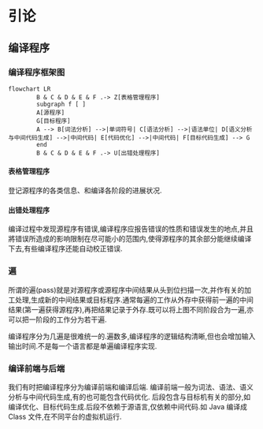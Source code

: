 # 引论

## 编译程序

### 编译程序框架图

```mermaid
flowchart LR
		B & C & D & E & F .-> Z[表格管理程序]
		subgraph f [ ]
		A[源程序] 
		G[目标程序]
		A --> B[词法分析] -->|单词符号| C[语法分析] -->|语法单位| D[语义分析与中间代码生成] -->|中间代码| E[代码优化] -->|中间代码| F[目标代码生成] --> G
		end
		B & C & D & E & F .-> U[出错处理程序]
```

#### 表格管理程序
登记源程序的各类信息、和编译各阶段的进展状况.

#### 出错处理程序
编译过程中发现源程序有错误,编译程序应报告错误的性质和错误发生的地点,并且將错误所造成的影响限制在尽可能小的范围内,使得源程序的其余部分能继续编译下去,有些编译程序还能自动校正错误. 

### 遍

所谓的遍(pass)就是对源程序或源程序中间结果从头到位扫描一次,并作有关的加工处理,生成新的中间结果或目标程序.通常每遍的工作从外存中获得前一遍的中间结果(第一遍获得源程序),再把结果记录于外存.既可以将上图不同阶段合为一遍,亦可以把一阶段的工作分为若干遍.

编译程序分为几遍是很难统一的.遍数多,编译程序的逻辑结构清晰,但也会增加输入输出时间.不是每一个语言都是单遍编译程序实现.

### 编译前端与后端

我们有时把编译程序分为编译前端和编译后端.
编译前端一般为词法、语法、语义分析与中间代码生成,有的也可能包含代码优化.
后段包含与目标机有关的部分,如编译优化、目标代码生成.后段不依赖于源语言,仅依赖中间代码.如 Java 编译成 Class 文件,在不同平台的虚拟机运行.


